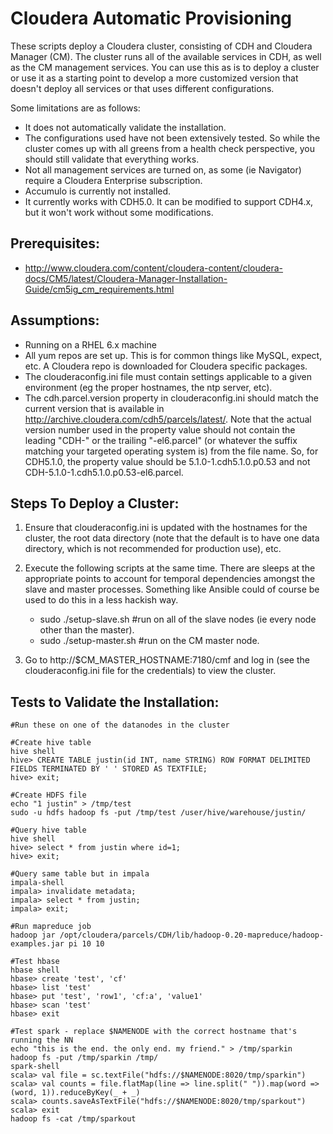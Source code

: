 Cloudera Automatic Provisioning
===============================

These scripts deploy a Cloudera cluster, consisting of CDH and Cloudera Manager (CM). The cluster runs all of the available services in CDH, as well as the CM management services. You can use this as is to deploy a cluster or use it as a starting point to develop a more customized version that doesn't deploy all services or that uses different configurations.

Some limitations are as follows:

* It does not automatically validate the installation.
* The configurations used have not been extensively tested. So while the cluster comes up with all greens from a health check perspective, you should still validate that everything works.
* Not all management services are turned on, as some (ie Navigator) require a Cloudera Enterprise subscription.
* Accumulo is currently not installed.
* It currently works with CDH5.0. It can be modified to support CDH4.x, but it won't work without some modifications.

Prerequisites:
--------------
- http://www.cloudera.com/content/cloudera-content/cloudera-docs/CM5/latest/Cloudera-Manager-Installation-Guide/cm5ig_cm_requirements.html


Assumptions:
------------
- Running on a RHEL 6.x machine
- All yum repos are set up. This is for common things like MySQL, expect, etc. A Cloudera repo is downloaded for Cloudera specific packages.
- The clouderaconfig.ini file must contain settings applicable to a given environment (eg the proper hostnames, the ntp server, etc). 
- The cdh.parcel.version property in clouderaconfig.ini should match the current version that is available in http://archive.cloudera.com/cdh5/parcels/latest/. Note that the actual version number used in the property value should not contain the leading "CDH-" or the trailing "-el6.parcel" (or whatever the suffix matching your targeted operating system is) from the file name. So, for CDH5.1.0, the property value should be 5.1.0-1.cdh5.1.0.p0.53 and not CDH-5.1.0-1.cdh5.1.0.p0.53-el6.parcel. 


Steps To Deploy a Cluster:
--------------------------

1. Ensure that clouderaconfig.ini is updated with the hostnames for the cluster, the root data directory (note that the default is to have one data directory, which is not recommended for production use), etc.

2. Execute the following scripts at the same time. There are sleeps at the appropriate points to account for temporal dependencies amongst the slave and master processes. Something like Ansible could of course be used to do this in a less hackish way.
    * sudo ./setup-slave.sh #run on all of the slave nodes (ie every node other than the master).
    * sudo ./setup-master.sh #run on the CM master node.

3. Go to http://$CM_MASTER_HOSTNAME:7180/cmf and log in (see the clouderaconfig.ini file for the credentials) to view the cluster.

Tests to Validate the Installation:
-----------------------------------

```
#Run these on one of the datanodes in the cluster

#Create hive table
hive shell
hive> CREATE TABLE justin(id INT, name STRING) ROW FORMAT DELIMITED FIELDS TERMINATED BY ' ' STORED AS TEXTFILE;
hive> exit;

#Create HDFS file
echo "1 justin" > /tmp/test
sudo -u hdfs hadoop fs -put /tmp/test /user/hive/warehouse/justin/

#Query hive table
hive shell
hive> select * from justin where id=1;
hive> exit;

#Query same table but in impala
impala-shell
impala> invalidate metadata;
impala> select * from justin;
impala> exit;

#Run mapreduce job
hadoop jar /opt/cloudera/parcels/CDH/lib/hadoop-0.20-mapreduce/hadoop-examples.jar pi 10 10

#Test hbase
hbase shell
hbase> create 'test', 'cf'
hbase> list 'test'
hbase> put 'test', 'row1', 'cf:a', 'value1'
hbase> scan 'test'
hbase> exit

#Test spark - replace $NAMENODE with the correct hostname that's running the NN
echo "this is the end. the only end. my friend." > /tmp/sparkin
hadoop fs -put /tmp/sparkin /tmp/
spark-shell
scala> val file = sc.textFile("hdfs://$NAMENODE:8020/tmp/sparkin")
scala> val counts = file.flatMap(line => line.split(" ")).map(word => (word, 1)).reduceByKey(_ + _)
scala> counts.saveAsTextFile("hdfs://$NAMENODE:8020/tmp/sparkout")
scala> exit
hadoop fs -cat /tmp/sparkout
```
